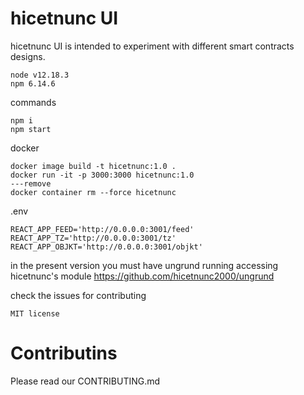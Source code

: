 # hicetnunc UI

hicetnunc UI is intended to experiment with different smart contracts designs.

```
node v12.18.3
npm 6.14.6
```

commands

```
npm i
npm start
```

docker

```
docker image build -t hicetnunc:1.0 .
docker run -it -p 3000:3000 hicetnunc:1.0
---remove
docker container rm --force hicetnunc
```

.env

```
REACT_APP_FEED='http://0.0.0.0:3001/feed'
REACT_APP_TZ='http://0.0.0.0:3001/tz'
REACT_APP_OBJKT='http://0.0.0.0:3001/objkt'
```

in the present version you must have ungrund running accessing hicetnunc's module https://github.com/hicetnunc2000/ungrund

check the issues for contributing

`MIT license`

# Contributins

Please read our CONTRIBUTING.md
